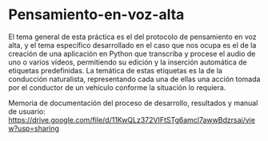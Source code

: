 # Pensamiento-en-voz-alta
El tema general de esta práctica es el del protocolo de pensamiento en voz alta, y el tema específico desarrollado en el caso que nos ocupa es el de la creación de una aplicación en Python que transcriba y procese el audio de uno o varios vídeos, permitiendo su edición y la inserción automática de etiquetas predefinidas. La temática de estas etiquetas es la de la conducción naturalista, representando cada una de ellas una acción tomada por el conductor de un vehículo conforme la situación lo requiera.

Memoria de documentación del proceso de desarrollo, resultados y manual de usuario:
https://drive.google.com/file/d/11KwQLz372VIFtSTg6amcl7awwBdzrsai/view?usp=sharing
